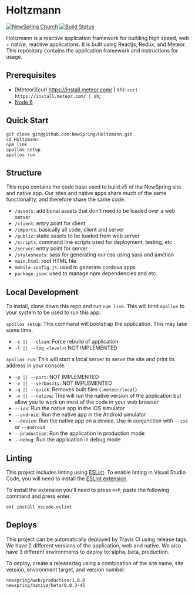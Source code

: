 Holtzmann
=======================
[![NewSpring
Church](https://img.shields.io/badge/NEWSPRING_CHURCH-Holtzmann-6BAC43.svg?style=flat&logoWidth=17&logo=data:image/png;base64,iVBORw0KGgoAAAANSUhEUgAAABwAAAAcCAYAAAByDd%2BUAAAABGdBTUEAALGPC/xhBQAAAeFJREFUSA29lU0rRFEYx%2B81k/eFUpO3hUmREpGEYrKQ2VGslLKwkw/iC/AFbKVsvSTFIMVydsSCGHsvmev3THOv6cy5Z17c66nfnDnP23/Oveecsa0yzHGcYdIWYAo6oQMikIFXuIETOLJt%2B4mxOkNoCdJQrn2RuANDFSlSEIcUVGtZCjchWlKYpARkIAg7p0mLryjBBHxCkHZMs9oiUZzyGINamfqDt3WCf3lnqoA6/8Yx4Ikykd0Ytu2LoC0fKKUZ%2BuS7xpbx3Wv8rkt2Yi9MwCrI%2BdSZg7NNxEZKLK1fV63z0WcMng39VmoonNcVV%2BPjlrmibt1QmxTBaUOCNsQK6mASutUERHfx%2BV1vPSIo92LZhkgDyddwBnfM1zTFDxqfuGIVC1Ikr%2BB3i1vWhnRS7EOZu9OcoN%2BucpPUsUtxNCtz07RJVvhmytDEpKbQcker0GH6LsUZU0LQMRG8DbqpqZ8InpoSgo6J4CFkg27s1y/KQX3kLO2RsOiT1Eo8VhBTd2VEiUtq8f9fvoF7eY8zT%2BV9oQ7ySC1WecGwFapSvrl3hngs9fguYTBM4dwKRYBVvjPMgtz4oZknKAqIvjDMwA7IH%2Bb/GY94FA4gUPPeod9SUGsnloQ5iIMcEaERKrYfBD49JTL9FwYAAAAASUVORK5CYII%3D)](https://newspring.cc)
[![Build Status](https://travis-ci.org/NewSpring/Holtzmann.svg)](https://travis-ci.org/NewSpring/Holtzmann)

Holtzmann is a reactive application framework for building high speed, web + native, reactive applications. It is built using Reactjs, Redux, and Meteor. This repository contains the application framework and instructions for usage.

## Prerequisites

- [Meteor](curl https://install.meteor.com/ | sh): `curl https://install.meteor.com/ | sh`;
- [Node 6](https://nodejs.org/en/download/)

## Quick Start

```
git clone git@github.com:NewSpring/Holtzmann.git
cd Holtzmann
npm link
apollos setup
apollos run
```

## Structure

This repo contains the code base used to build v5 of the NewSpring site and native app. Our sites and native apps share much of the same functionality, and therefore share the same code.

- `/assets`: additional assets that don't need to be loaded over a web server
- `/client`: entry point for client
- `/imports`: basically all code, client and server
- `/public`: static assets to be loaded from web server
- `/scripts`: command line scripts used for deployment, testing, etc
- `/server`: entry point for server
- `/stylesheets`: sass for generating our css using sass and junction
- `main.html`: root HTML file
- `mobile-config.js`: used to generate cordova apps
- `package.json`: used to manage npm dependencies and etc.

## Local Development

To install, clone down this repo and run `npm link`. This will bind `apollos` to your system to be used to run this app.

`apollos setup`: This command will bootstrap the application. This may take some time.

  - `-c || --clean`: Force rebuild of application
  - `-l || --log <level>`: NOT IMPLEMENTED

`apollos run`: This will start a local server to serve the site and print its address in your console.

  - `-p || --port`: NOT IMPLEMENTED
  - `-v || --verbosity`: NOT IMPLEMENTED
  - `-q || --quick`: Removes built files (`.meteor/local`)
  - `-n || --native`: This will run the native version of the application but allow you to work on most of the code in your web browser
  - `--ios`: Run the native app in the iOS simulator
  - `--android`: Run the native app in the Android simulator
  - `--device`: Run the native app on a device. Use in conjunction with `--ios` or `--android`
  - `--production`: Run the application in production mode
  - `--debug`: Run the application in debug mode

## Linting

This project includes linting using [ESLint](http://eslint.org/).  To enable linting in Visual Studio Code, you will need to install the [ESLint extension](https://marketplace.visualstudio.com/items?itemName=dbaeumer.vscode-eslint).

To install the extension you'll need to press `⌘+P`, paste the following command and press enter.

```
ext install vscode-eslint
```

## Deploys

This project can be automatically deployed by Travis CI using release tags. We have 2 different versions of the application, web and native. We also have 3 different environments to deploy to: alpha, beta, production.

To deploy, create a release/tag using a combination of the site name, site version, environment target, and version number.

```
newspring/web/production/1.0.8
newspring/native/beta/0.0.3-45
```
